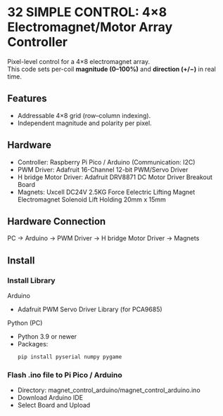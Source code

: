 # 32 SIMPLE CONTROL: 4×8 Electromagnet/Motor Array Controller

Pixel-level control for a 4×8 electromagnet array.  
This code sets per-coil **magnitude (0–100%)** and **direction (+/−)** in real time.

## Features
- Addressable 4×8 grid (row–column indexing).
- Independent magnitude and polarity per pixel.

## Hardware
- Controller: Raspberry Pi Pico / Arduino (Communication: I2C) 
- PWM Driver: Adafruit 16-Channel 12-bit PWM/Servo Driver
- H bridge Motor Driver: Adafruit DRV8871 DC Motor Driver Breakout Board 
- Magnets: Uxcell DC24V 2.5KG Force Eelectric Lifting Magnet Electromagnet Solenoid Lift Holding 20mm x 15mm

## Hardware Connection
PC -> Arduino -> PWM Driver -> H bridge Motor Driver -> Magnets


## Install 

### Install Library
Arduino
- Adafruit PWM Servo Driver Library (for PCA9685)

Python (PC)
- Python 3.9 or newer
- Packages:
  ```bash
  pip install pyserial numpy pygame

### Flash .ino file to Pi Pico / Arduino
- Directory: magnet_control_arduino/magnet_control_arduino.ino
- Download Arduino IDE 
- Select Board and Upload

### 
